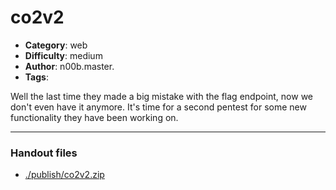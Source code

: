 co2v2
======================

- **Category**: web
- **Difficulty**: medium
- **Author**: n00b.master.
- **Tags**: 

Well the last time they made a big mistake with the flag endpoint, now we don't even have it anymore.
It's time for a second pentest for some new functionality they have been working on.

---

### Handout files

- [./publish/co2v2.zip](./publish/co2v2.zip)
